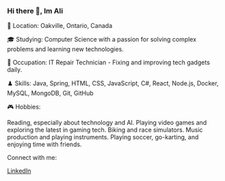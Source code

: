 ### Hi there 👋, Im Ali

📍 Location: Oakville, Ontario, Canada

🎓 Studying: Computer Science with a passion for solving complex problems and learning new technologies.

💼 Occupation: IT Repair Technician - Fixing and improving tech gadgets daily.

♟️ Skills: Java, Spring, HTML, CSS, JavaScript, C#, React, Node.js, Docker, MySQL, MongoDB, Git, GitHub

🎮 Hobbies:

Reading, especially about technology and AI.
Playing video games and exploring the latest in gaming tech.
Biking and race simulators.
Music production and playing instruments.
Playing soccer, go-karting, and enjoying time with friends.

Connect with me:

[LinkedIn](https://www.linkedin.com/in/ali-al-oraibi/)
